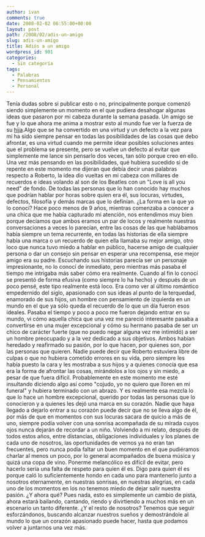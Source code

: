 ```yaml
---
author: ivan
comments: true
date: 2008-02-02 06:55:00+00:00
layout: post
path: /2008/02/adis-un-amigo
slug: adis-un-amigo
title: Adiós a un amigo
wordpress_id: 901
categories:
  - Sin categoría
tags:
  - Palabras
  - Pensamientos
  - Personal
---
```


Tenía dudas sobre si publicar esto o no, principalmente porque comenzó siendo simplemente un momento en el que pudiera desahogar algunas ideas que pasaron por mi cabeza durante la semana pasada. Un amigo se fue y lo que ahora me anima a mostrar esto al mundo fue ver la fuerza de su [hija](http://nitadp.blogspot.com/2008/01/palabras-mi-pap.html).Algo que se ha convertido en una virtud y un defecto a la vez para mí ha sido siempre pensar en todas las posibilidades de las cosas que debo afrontar, es una virtud cuando me permite idear posibles soluciones antes que el problema se presente, pero se vuelve un defecto al evitar que simplemente me lance sin pensarlo dos veces, tan sólo porque creo en ello. Una vez más pensando en las posibilidades, qué hubiera sucedido si de repente en este momento me dijeran que debía decir unas palabras respecto a Roberto, la idea dio vueltas en mi cabeza con millares de recuerdos e ideas volando al son de los Beatles con un "Love is all you need" de fondo. De todas las personas que lo han conocido hay muchos que podrían hablar por horas sobre quien era él, sus locuras, virtudes, defectos, filosofía y demás marcas que lo definían. ¿La forma en la que yo lo conocí? Hace poco menos de 9 años, mientras comenzaba a conocer a una chica que me había capturado mi atención, nos entendimos muy bien porque decíamos que ambos eramos un par de locos y realmente nuestras conversaciones a veces lo parecían, entre las cosas de las que hablábamos había siempre un tema recurrente, en todas las historias de ella siempre había una marca o un recuerdo de quien ella llamaba su mejor amigo, otro loco que nunca tuvo miedo a hablar en público, hacerse amigo de cualquier persona o dar un consejo sin pensar en esperar una recompensa, ese mejor amigo era su padre. Escuchando sus historias parecía ser un personaje impresionante, no lo conocí de inmediato, pero mientras más pasaba el tiempo me intrigaba más saber cómo era realmente. Cuando al fin lo conocí se presentó de forma efusiva (como siempre lo ha hecho) y después de un poco pensé, este tipo realmente está loco. Era como ver al último romántico empedernido del siglo, apasionado con sus ideas al punto de la terquedad, enamorado de sus hijos, un hombre con pensamiento de izquierda en un mundo en el que ya sólo queda el recuerdo de lo que un día fueron esos ideales. Pasaba el tiempo y poco a poco me fueron dejando entrar en su mundo, vi cómo aquella chica que una vez me pareció interesante pasaba a convertirse en una mujer excepcional y cómo su hermano pasaba de ser un chico de carácter fuerte (que no puedo negar alguna vez me intimidó) a ser un hombre preocupado y a la vez dedicado a sus objetivos. Ambos habían heredado y reafirmado su pasión, por lo que hacen, por quienes son, por las personas que quieren. Nadie puede decir que Roberto estuviera libre de culpas o que no hubiera cometido errores en su vida, pero siempre les había puesto la cara y les mostraba a sus hijos y a quienes conocía que esa era la forma de afrontar las cosas, mirándolos a los ojos y sin miedo, a pesar de que fuera difícil. Probablemente en este momento me esté insultando diciendo algo así como "cojudo, yo no quiero que lloren en mi funeral" y hubiera terminado con un abrazo. Y es realmente esa mezcla lo que lo hace un hombre excepcional, querido por todas las personas que lo conocieron y a quienes les dejó una marca en su corazón. Nadie que haya llegado a dejarlo entrar a su corazón puede decir que no se lleva algo de él, por más de que en momentos con sus locuras sacara de quicio a más de uno, siempre podía volver con una sonrisa acompañada de su mirada cuyos ojos nunca dejarán de recordar a un niño. Volviendo a mi relato, después de todos estos años, entre distancias, obligaciones individuales y los planes de cada uno de nosotros, las oportunidades de vernos ya no eran tan frecuentes, pero nunca podía faltar un buen momento en el que pudiéramos charlar al menos un poco, por lo general acompañados de buena música y quizá una copa de vino. Ponerme melancólico es difícil de evitar, pero hacerlo sería una falta de respeto para quien él es. Digo para quien él es porque caló lo suficientemente hondo en cada uno para mantenerlo junto a nosotros eternamente, en nuestras sonrisas, en nuestras alegrías, en cada uno de los momentos en los no tenemos miedo de dejar salir nuestra pasión. ¿Y ahora qué? Pues nada, esto es simplemente un cambio de pista, ahora estará bailando, cantando, riendo y divirtiendo a muchos más en un escenario un tanto diferente. ¿Y el resto de nosotros? Tenemos que seguir esforzándonos, buscando alcanzar nuestros sueños y demostrándole al mundo lo que un corazón apasionado puede hacer, hasta que podamos volver a juntarnos una vez más.
